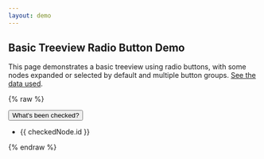 ```yaml
---
layout: demo
---
```


## Basic Treeview Radio Button Demo

This page demonstrates a basic treeview using radio buttons, with some nodes expanded or selected by default and multiple button groups. [See the data used](./radioBasic.js).

{% raw  %}
<div id="app">
    <tree id="customtree" :initial-model="model" :radio-group-values="radioGroupValues" ref="tree"></tree>
    <section id="checkedStuff">
        <button type="button" class="treeProcessTrigger" v-on:click="refreshCheckedList">What's been checked?</button>
        <ul id="checkedList">
            <li v-for="checkedNode in checkedNodes">{{ checkedNode.id }}</li>
        </ul>
    </section>
</div>
{% endraw  %}

<script type='module'>
    import basicRadioData from './radioBasic.js';

    new Vue({
      components: {
        tree: window['vue-tree']
      },
      data() {
        return {
          model: basicRadioData,
          checkedNodes: [],
          radioGroupValues: { 'radio1': 'aValueToSubmit' }
        };
      },
      methods: {
        refreshCheckedList() {
          let nodes = this.$refs.tree.getCheckedRadioButtons();
          this.$set(this, 'checkedNodes', nodes);
        }
      }
    }).$mount('#app')
</script>